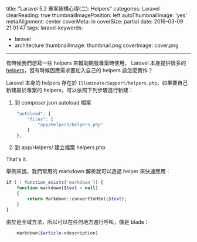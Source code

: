 title: "Laravel 5.2 專案結構心得(二): Helpers"
categories: Laravel
clearReading: true
thumbnailImagePosition: left
autoThumbnailImage: 'yes'
metaAlignment: center
coverMeta: in
coverSize: partial
date: 2016-03-09 21:01:47
tags: laravel
keywords:
- laravel
- architecture
thumbnailImage: thumbnail.png
coverImage: cover.png
---
有時候我們想寫一些 helpers 來輔助開發專案時使用， Laravel 本身提供很多的 [helpers](https://laravel.com/docs/5.2/helpers)，但有時候因應需求要加入自己的 helpers 該怎麼實作？

<!--more-->

Laravel 本身的 helpers 存在於 `Illuminate/Support/helpers.php`，如果要自己新建屬於專案的 helpers，可以依照下列步驟進行新建：

1. 到 composer.json autoload 檔案
``` php
    "autoload": {
        "files": [
            "app/Helpers/helpers.php"
        ]
    },
```
2. 到 app/Helpers/ 建立檔案 helpers.php

That's it.

舉例來說，我們常用的 markdown 解析就可以透過 helper 來快速應用：

``` php
if ( ! function_exists('markdown')) {
    function markdown($text = null)
    {
        return Markdown::convertToHtml($text);
    }
}
```

由於是全域方法，所以可以在任何地方進行呼叫，像是 blade：
``` php
    markdown($article->description)

```